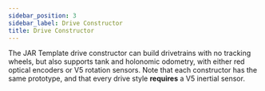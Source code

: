 ```yaml
---
sidebar_position: 3
sidebar_label: Drive Constructor
title: Drive Constructor
---
```


The JAR Template drive constructor can build drivetrains with no tracking wheels, but also supports tank and holonomic odometry, with either red optical encoders or V5 rotation sensors. Note that each constructor has the same prototype, and that every drive style **requires** a V5 inertial sensor.